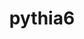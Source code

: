 ---
title: "pythia6"
layout: cache
categories: [package, develop]
meta: {"versions": ["6.4.28"], "compilers": ["gcc@=11.4.0"], "oss": ["ubuntu22.04"], "platforms": ["linux"], "targets": ["x86_64_v3"], "stacks": ["hep", "root"], "num_specs": 4, "num_specs_by_stack": {"root": 4, "hep": 4}}
spec_details: [{"hash": "mpm64ljtkjsrj7kntd43tqkyakq5nlta", "compiler": "gcc@=11.4.0", "versions": ["6.4.28"], "os": "ubuntu22.04", "platform": "linux", "target": "x86_64_v3", "variants": ["build_system=cmake", "build_type=Release", "generator=make", "~ipo", "nmxhep=4000", "patches=d081752", "~root"], "stacks": ["root", "hep"], "size": "-", "tarball": "https://binaries.spack.io/develop/build_cache/linux-ubuntu22.04-x86_64_v3/gcc-11.4.0/pythia6-6.4.28/linux-ubuntu22.04-x86_64_v3-gcc-11.4.0-pythia6-6.4.28-mpm64ljtkjsrj7kntd43tqkyakq5nlta.spack"}, {"hash": "impnnh3mubj74nfdoq3wref5kta4f6cl", "compiler": "gcc@=11.4.0", "versions": ["6.4.28"], "os": "ubuntu22.04", "platform": "linux", "target": "x86_64_v3", "variants": ["build_system=cmake", "build_type=Release", "generator=make", "~ipo", "nmxhep=4000", "patches=d081752", "~root"], "stacks": ["root", "hep"], "size": "-", "tarball": "https://binaries.spack.io/develop/build_cache/linux-ubuntu22.04-x86_64_v3/gcc-11.4.0/pythia6-6.4.28/linux-ubuntu22.04-x86_64_v3-gcc-11.4.0-pythia6-6.4.28-impnnh3mubj74nfdoq3wref5kta4f6cl.spack"}, {"hash": "oljd4vhsb67czi5nb4jvwwqjcv4mpsje", "compiler": "gcc@=11.4.0", "versions": ["6.4.28"], "os": "ubuntu22.04", "platform": "linux", "target": "x86_64_v3", "variants": ["build_system=cmake", "build_type=Release", "generator=make", "~ipo", "nmxhep=4000", "patches=d081752", "~root"], "stacks": ["root", "hep"], "size": "-", "tarball": "https://binaries.spack.io/develop/build_cache/linux-ubuntu22.04-x86_64_v3/gcc-11.4.0/pythia6-6.4.28/linux-ubuntu22.04-x86_64_v3-gcc-11.4.0-pythia6-6.4.28-oljd4vhsb67czi5nb4jvwwqjcv4mpsje.spack"}, {"hash": "ofg2n3s4vmtnlglhoar2mzta4isspalg", "compiler": "gcc@=11.4.0", "versions": ["6.4.28"], "os": "ubuntu22.04", "platform": "linux", "target": "x86_64_v3", "variants": ["build_system=cmake", "build_type=Release", "generator=make", "~ipo", "nmxhep=4000", "patches=d081752", "~root"], "stacks": ["root", "hep"], "size": "-", "tarball": "https://binaries.spack.io/develop/build_cache/linux-ubuntu22.04-x86_64_v3/gcc-11.4.0/pythia6-6.4.28/linux-ubuntu22.04-x86_64_v3-gcc-11.4.0-pythia6-6.4.28-ofg2n3s4vmtnlglhoar2mzta4isspalg.spack"}]
---